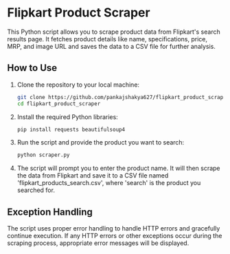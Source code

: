 # Flipkart Product Scraper

This Python script allows you to scrape product data from Flipkart's search results page. It fetches product details like name, specifications, price, MRP, and image URL and saves the data to a CSV file for further analysis.

## How to Use

1. Clone the repository to your local machine:
   ```bash
   git clone https://github.com/pankajshakya627/flipkart_product_scraper.git
   cd flipkart_product_scraper
   ```

2. Install the required Python libraries:
   ```bash
   pip install requests beautifulsoup4
   ```

3. Run the script and provide the product you want to search:
   ```bash
   python scraper.py
   ```

4. The script will prompt you to enter the product name. It will then scrape the data from Flipkart and save it to a CSV file named 'flipkart_products_search.csv', where 'search' is the product you searched for.

## Exception Handling

The script uses proper error handling to handle HTTP errors and gracefully continue execution. If any HTTP errors or other exceptions occur during the scraping process, appropriate error messages will be displayed.
